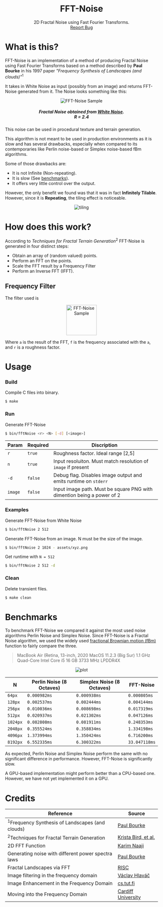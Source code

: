 <br />
<p align="center">

  <h1 align="center">FFT-Noise</h1>
  
  <p align="center">
    2D Fractal Noise using Fast Fourier Transforms.
    <br />
    <a href="https://github.com/IamShubhamGupto/FFT-Noise/issues/new">Report Bug</a>
  </p>
</p>

# What is this?

FFT-Noise is an implementation of a method of producing Fractal Noise using Fast Fourier Transforms based on a method described by **Paul Bourke** in his 1997 paper *"Frequency Synthesis of Landscapes (and clouds)"*<sup>1</sup>

It takes in White Noise as input (possibly from an image) and returns FFT-Noise generated from it. The Noise looks something like this:

<p align="center">
    <img src="./assets/fft_noise.png" alt="FFT-Noise Sample"> 
  <h5 align="center">
    Fractal Noise obtained from <a href="assets/download.png">White Noise</a>. </br> <i>R = 2.4</i>
  </h5>
</p>


This noise can be used in procedural texture and terrain generation.

This algorithm is not meant to be used in production environments as it is slow and has several drawbacks, especially when compared to its contemporaries like Perlin noise-based or Simplex noise-based fBm algorithms.

Some of those drawbacks are:

- It is not Infinite (Non-repeating).
- It is slow (See [benchmarks](#benchmarks)).
- It offers very little control over the output.

However, the only benefit we found was that it was in fact **Infinitely Tilable**. However, since it is **Repeating**, the tiling effect is noticeable.

<p align="center">
    <img src="./assets/tiling.png" alt="tiling">
</p>


# How does this work?

According to _Techniques for Fractal Terrain Generation_<sup>2</sup> FFT-Noise is generated in four distinct steps:

- Obtain an array of (random valued) points.
- Perform an FFT on the points.
- Scale the FFT result by a Frequency Filter
- Perform an Inverse FFT (IFFT).

## Frequency Filter

The filter used is 

<p align="center">
    <img src="./assets/filter.svg" alt="FFT-Noise Sample" width="100px">
</p>

Where `a` is the result of the FFT, `f` is the frequency associated with the `a`, and `r` is a roughness factor.

# Usage

### Build 

Compile C files into binary.

```bash
$ make
```

### Run 

Generate FFT-Noise

```bash
$ bin/fftNoise <r> <N> [-d] [<image>]
```

| Param | Required | Discription
|-------|---------|-------------|
| `r` | `true` | Roughness factor. Ideal range [2,5] |
| `n` | `true` | Input resoluiton. Must match resolution of `image` if present |
| `-d` | `false` | Debug flag. Disables image output and emits runtime on `stderr` |
| `image` | `false` | Input image path. Must be square PNG with dimention being a power of 2 |

### Examples

Generate FFT-Noise from White Noise

```bash
$ bin/fftNoise 2 512
```

Generate FFT-Noise from an image. N must be the size of the image.

```bash
$ bin/fftNoise 2 1024 - assets/xyz.png
```

Get runtime with `N = 512`

```bash
$ bin/fftNoise 2 512 -d
```


### Clean 

Delete transient files.

```bash
$ make clean
```

# Benchmarks

To benchmark FFT-Noise we compared it against the most used noise algorithms Perlin Noise and Simplex Noise. Since FFT-Noise is a Fractal Noise algorithm, we used the widely used [fractional Brownian motion (fBm)](https://en.wikipedia.org/wiki/Fractional_Brownian_motion#:~:text=From%20Wikipedia%2C%20the%20free%20encyclopedia,fBm%20need%20not%20be%20independent.) function to fairly compare the three.

> MacBook Air (Retina, 13-inch, 2020
> MacOS 11.2.3 (Big Sur)
> 1.1 GHz Quad-Core Intel Core i5
> 16 GB 3733 MHz LPDDR4X

<p align="center">
    <img src="./assets/plot.png" alt="plot">
</p>

|N                 |Perlin Noise (8 Octaves)                      |Simplex Noise (8 Octaves)           |FFT-Noise     |
|------------------|----------------------------|-----------------|-------------|
|`64px`                |`0.000982ms`                    |`0.000938ms`         |`0.000805ms`     |
|`128px`               |`0.002537ms`                    |`0.002444ms`         |`0.004144ms`     |
|`256px`               |`0.010036ms`                    |`0.008698ms`         |`0.017319ms`     |
|`512px`               |`0.020937ms`                    |`0.021302ms`         |`0.047126ms`     |
|`1024px`              |`0.082808ms`                    |`0.081911ms`         |`0.248353ms`     |
|`2048px`              |`0.355524ms`                    |`0.358834ms`         |`1.334198ms`     |
|`4096px`              |`1.373994ms`                    |`1.350424ms`         |`6.716200ms`     |
|`8192px`              |`6.552335ms`                    |`6.300322ms`         |`33.047118ms`    |


As expected, Perlin Noise and Simplex Noise perform the same with no significant difference in performance. However, FFT-Noise is significantly slow.

A GPU-based implementation might perform better than a CPU-based one. However, we have not yet implemented it on a GPU.

# Credits

| Reference | Source | 
|----------|--------|
| <sup>1</sup>Frequency Synthesis of Landscapes (and clouds) | [Paul Bourke](http://paulbourke.net/fractals/noise/) | 
| <sup>2</sup>Techniques for Fractal Terrain Generation | [Krista Bird, et al.](https://web.williams.edu/Mathematics/sjmiller/public_html/hudson/Dickerson_Terrain.pdf) | 
| 2D FFT Function | [Karim Naaji](https://github.com/karimnaaji/fft) | 
| Generating noise with different power spectra laws | [Paul Bourke](http://paulbourke.net/fractals/noise/) |
| Fractal Landscapes via FFT | [RISC](https://www3.risc.jku.at/education/courses/ws2016/cas/landscape.html) | 
| Image filtering in the frequency domain | [Václav Hlaváč](http://people.ciirc.cvut.cz/~hlavac/TeachPresEn/11ImageProc/13FourierFiltrationEn.pdf) | 
| Image Enhancement in the Frequency Domain | [cs.tut.fi](http://www.cs.tut.fi/~moncef/SGN-3016-DIP/Chap04.pdf) | 
| Moving into the Frequency Domain | [Cardiff University](http://users.cs.cf.ac.uk/Dave.Marshall/CM0268/PDF/09_CM0268_Frequence_Space.pdf) | 

